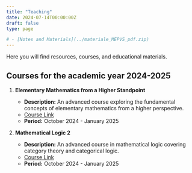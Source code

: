 ```yaml
---
title: "Teaching"
date: 2024-07-14T00:00:00Z
draft: false
type: page

# - [Notes and Materials](../materiale_MEPVS_pdf.zip)
---
```


Here you will find resources, courses, and educational materials.

## Courses for the academic year 2024-2025

1. **Elementary Mathematics from a Higher Standpoint**
    - **Description:** An advanced course exploring the fundamental concepts of elementary mathematics from a higher perspective.
    - [Course Link](https://didattica.unipd.it/off/2024/LM/SC/SC2651/002PD/SCQ4107280/N0)
    - **Period:** October 2024 - January 2025
    

2. **Mathematical Logic 2**
    - **Description:** An advanced course in mathematical logic covering category theory and categorical logic.
    - [Course Link](https://didattica.unipd.it/off/2024/LM/SC/SC2651/002PD/SCQ2101561/N0)
    - **Period:** October 2024 - January 2025
    